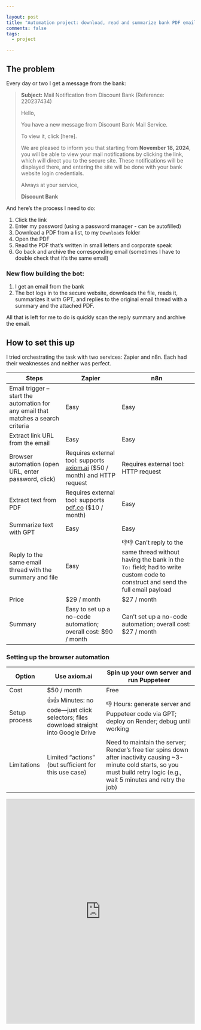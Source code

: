 ```yaml
---

layout: post
title: "Automation project: download, read and summarize bank PDF emails"
comments: false
tags:
  - project

---
```


## The problem
Every day or two I get a message from the bank:

> **Subject:** Mail Notification from Discount Bank (Reference: 220237434)
>
> Hello,
>
> You have a new message from Discount Bank Mail Service.
>
> To view it, click \[here].
>
> We are pleased to inform you that starting from **November 18, 2024**, you will be able to view your mail notifications by clicking the link, which will direct you to the secure site. These notifications will be displayed there, and entering the site will be done with your bank website login credentials.
>
> Always at your service,
>
> **Discount Bank**

And here’s the process I need to do:
1. Click the link
2. Enter my password (using a password manager - can be autofilled)
3. Download a PDF from a list, to my `Downloads` folder
4. Open the PDF
5. Read the PDF that’s written in small letters and corporate speak
6. Go back and archive the corresponding email (sometimes I have to double check that it’s the same email)

### New flow building the bot:
1. I get an email from the bank
2. The bot logs in to the secure website, downloads the file, reads it, summarizes it with GPT, and replies to the original email thread with a summary and the attached PDF.

All that is left for me to do is quickly scan the reply summary and archive the email.

## How to set this up
I tried orchestrating the task with two services: Zapier and n8n. Each had their weaknesses and neither was perfect.

| Steps                                                                             | Zapier                                                                                       | n8n                                                                                                                                                   |
| --------------------------------------------------------------------------------- | -------------------------------------------------------------------------------------------- | ----------------------------------------------------------------------------------------------------------------------------------------------------- |
| Email trigger – start the automation for any email that matches a search criteria | Easy                                                                                         | Easy                                                                                                                                                  |
| Extract link URL from the email                                                   | Easy                                                                                         | Easy                                                                                                                                                  |
| Browser automation (open URL, enter password, click)                              | Requires external tool: supports [axiom.ai](http://axiom.ai) (\$50 / month) and HTTP request | Requires external tool: HTTP request                                                                                                                  |
| Extract text from PDF                                                             | Requires external tool: supports [pdf.co](http://pdf.co) (\$10 / month)                      | Easy                                                                                                                                                  |
| Summarize text with GPT                                                           | Easy                                                                                         | Easy                                                                                                                                                  |
| Reply to the same email thread with the summary and file                          | Easy                                                                                         | 👎👎 Can’t reply to the same thread without having the bank in the `To:` field; had to write custom code to construct and send the full email payload |
| Price                                                                             | \$29 / month                                                                                 | \$27 / month                                                                                                                                          |
| Summary                                                                           | Easy to set up a no-code automation; overall cost: \$90 / month                              | Can’t set up a no-code automation; overall cost: \$27 / month                                                                                         |

### Setting up the browser automation
| Option        | Use axiom.ai                                                                          | Spin up your own server and run Puppeteer                                                                                                                                          |
| ------------- | ------------------------------------------------------------------------------------- | ---------------------------------------------------------------------------------------------------------------------------------------------------------------------------------- |
| Cost          | \$50 / month                                                                          | Free                                                                                                                                                                               |
| Setup process | 👍👍 Minutes: no code—just click selectors; files download straight into Google Drive | 👎 Hours: generate server and Puppeteer code via GPT; deploy on Render; debug until working                                                                                        |
| Limitations   | Limited “actions” (but sufficient for this use case)                                  | Need to maintain the server; Render’s free tier spins down after inactivity causing \~3-minute cold starts, so you must build retry logic (e.g., wait 5 minutes and retry the job) |


<iframe src="https://eddiesmo.notion.site/ebd/21bf918b21298061994bc8f77009137f" width="100%" height="600" frameborder="0" allowfullscreen />


### Bugs and issues
1. In Zapier I got flooded by hundreds of replies to an incoming email from the bank. The reason? Each time my automation replied, it also triggered the automation again.
   1. **Solution:** add a “flood protection” mechanic—e.g. throw an error if more than 10 activations per day. I would expect this to be implemented within Zapier/n8n, but it’s not, so you need to add a node that does that.

